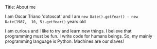 Title: About me

I am Oscar Triano 'dotoscat' and I am
`new Date().getYear() - new Date(1987,  10, 5).getYear()` years old

I am curious and I like to try and learn new things. I believe that programming must be fun.
I write code for humans beings. So, my mainly programming language is Python.
Machines are our slaves!
